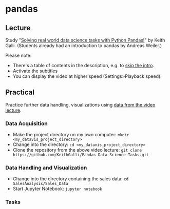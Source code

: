 # pandas
## Lecture
Study "[Solving real world data science tasks with Python Pandas!](https://www.youtube.com/watch?v=eMOA1pPVUc4)" by Keith Galli.
(Students already had an introduction to pandas by Andreas Weiler.)

Please note:
- There's a table of contents in the description, e.g. to [skip the intro](https://www.youtube.com/watch?v=eMOA1pPVUc4&t=82s).
- Activate the subtitles
- You can display the video at higher speed (Settings>Playback speed).

## Practical
Practice further data handling, visualizations using [data from the video lecture](https://github.com/KeithGalli/Pandas-Data-Science-Tasks).

### Data Acquisition
- Make the project directory on my own computer: `mkdir <my_datavis_project_directory>`
- Change into the directory: `cd <my_datavis_project_directory>`
- Clone the repository from the above video lecture: `git clone https://github.com/KeithGalli/Pandas-Data-Science-Tasks.git`

### Data Handling and Visualization
- Change into the directory containing the sales data: `cd SalesAnalysis/Sales_Data`
- Start Jupyter Notebook: `jupyter notebook`

### Tasks

